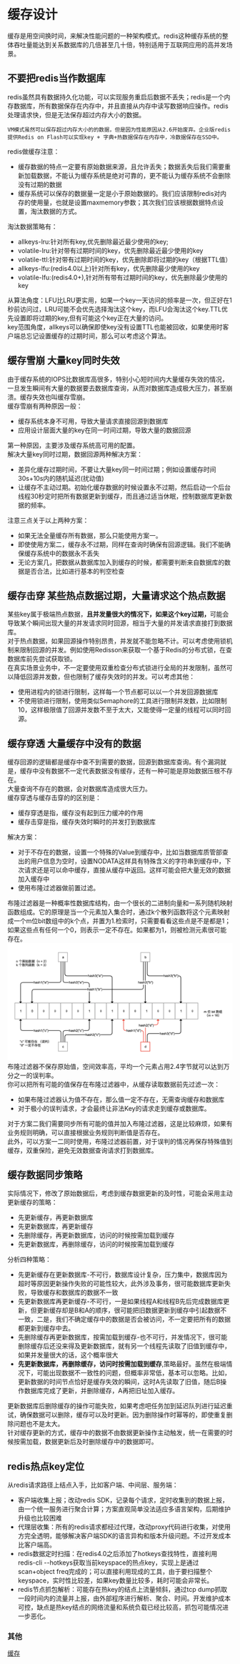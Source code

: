 # 缓存设计
缓存是用空间换时间，来解决性能问题的一种架构模式。redis这种缓存系统的整体吞吐量能达到关系数据库的几倍甚至几十倍，特别适用于互联网应用的高并发场景。  

## 不要把redis当作数据库
redis虽然具有数据持久化功能，可以实现服务重启后数据不丢失；redis是一个内存数据库，所有数据保存在内存中，并且直接从内存中读写数据响应操作。redis处理请求快，但是无法保存超过内存大小的数据。  
```
VM模式虽然可以保存超过内存大小的的数据，但是因为性能原因从2.6开始废弃。企业版redis提供Redis on Flash可以实现key + 字典+热数据保存在内存中，冷数据保存在SSD中。
```
redis做缓存注意：  
* 缓存数据的特点一定要有原始数据来源，且允许丢失；数据丢失后我们需要重新加载数据，不能认为缓存系统是绝对可靠的，更不能认为缓存系统不会删除没有过期的数据
* 缓存系统可以保存的数据量一定是小于原始数据的。我们应该限制redis对内存的使用量，也就是设置maxmemory参数；其次我们应该根据数据特点设置，淘汰数据的方式。 

淘汰数据策略有：  
* allkeys-lru:针对所有key,优先删除最近最少使用的key;
* volatile-lru:针对带有过期时间的key，优先删除最近最少使用的key
* volatile-ttl:针对带有过期时间的key，优先删除即将过期的key（根据TTL值）
* allkeys-lfu:(redis4.0以上)针对所有key，优先删除最少使用的key
* volatile-lfu:(redis4.0+),针对所有带有过期时间的key，优先删除最少使用的key

从算法角度：LFU比LRU更实用，如果一个key一天访问的频率是一次，但正好在1秒前访问过，LRU可能不会优先选择淘汰这个key，而LFU会淘汰这个key.TTL优先设置即将过期的key,但有可能这个key正在大量的访问。   
key范围角度，allkeys可以确保即使key没有设置TTL也能被回收，如果使用时客户端总忘记设置缓存的过期时间，那么可以考虑这个算法。

## 缓存雪崩 大量key同时失效
由于缓存系统的IOPS比数据库高很多，特别小心短时间内大量缓存失效的情况，一旦发生瞬间有大量的数据要去数据库查询，从而对数据库造成极大压力，甚至崩溃。缓存失效也叫缓存雪崩。  
缓存雪崩有两种原因一般：
* 缓存系统本身不可用，导致大量请求直接回源到数据库
* 应用设计层面大量的key在同一时间过期，导致大量的数据回源

第一种原因，主要涉及缓存系统高可用的配置。   
解决大量key同时过期，数据回源两种解决方案：  
* 差异化缓存过期时间，不要让大量key同一时间过期；例如设置缓存时间30s+10s内的随机延迟(扰动值)
* 让缓存不主动过期。初始化缓存数据的时候设置永不过期，然后启动一个后台线程30秒定时把所有数据更新到缓存，而且通过适当休眠，控制数据库更新数据的频率。

注意三点关于以上两种方案：  
* 如果无法全量缓存所有数据，那么只能使用方案一。
* 即使使用方案二，缓存永不过期，同样在查询时确保有回源逻辑。我们不能确保缓存系统中的数据永不丢失
* 无论方案几，把数据从数据库加入到缓存的时候，都需要判断来自数据库的数据是否合法，比如进行基本的判空检查

## 缓存击穿 某些热点数据过期，大量请求这个热点数据
某些key属于极端热点数据，<strong>且并发量很大的情况下，如果这个key过期，</strong>可能会导致某个瞬间出现大量的并发请求同时回源，相当于大量的并发请求直接打到数据库。   
对于热点数据，如果回源操作特别昂贵，并发就不能忽略不计。可以考虑使用锁机制来限制回源的并发。例如使用Redisson来获取一个基于Redis的分布式锁，在查数据库前先尝试获取锁。  
在真实场景业务中，不一定要使用双重检查分布式锁进行全局的并发限制，虽然可以降低回源并发数，但也限制了缓存失效时的并发。可以考虑其他：   
* 使用进程内的锁进行限制，这样每一个节点都可以以一个并发回源数据库
* 不使用锁进行限制，使用类似Semaphore的工具进行限制并发数，比如限制10，这样极限值了回源并发数不至于太大，又能使得一定量的线程可以同时回源。  

## 缓存穿透 大量缓存中没有的数据
缓存回源的逻辑都是缓存中查不到需要的数据，回源到数据库查询。有个漏洞就是，缓存中没有数据不一定代表数据没有缓存，还有一种可能是原始数据压根不存在。  
大量查询不存在的数据，会对数据库造成很大压力。  
缓存穿透与缓存击穿的的区别是：  
* 缓存穿透是指，缓存没有起到压力缓冲的作用
* 缓存击穿是指，缓存失效时瞬时的并发打到数据库

解决方案：  
* 对于不存在的数据，设置一个特殊的Value到缓存中，比如当数据库质管部查出的用户信息为空时，设置NODATA这样具有特殊含义的字符串到缓存中，下次请求还是可以命中缓存，直接从缓存中返回。这样可能会把大量无效的数据加入缓存中  
* 使用布隆过滤器做前置过滤。   

布隆过滤器是一种概率性数据库结构，由一个很长的二进制向量和一系列随机映射函数组成。它的原理是当一个元素加入集合时，通过k个散列函数将这个元素映射成一个m位bit数组中的k个点，并置为1.检索时，只需要看看这些点是不是都是1；如果这些点有任何一个0，则表示一定不存在。如果都为1，则被检测元素很可能存在。
![](./img/布隆过滤器.png)  
布隆过滤器不保存原始值，空间效率高，平均一个元素占用2.4字节就可以达到万分之一的误判率。   
你可以把所有可能的值保存在布隆过滤器中，从缓存读取数据前先过滤一次：  
* 如果布隆过滤器认为值不存在，那么值一定不存在，无需查询缓存和数据库
* 对于极小的误判请求，才会最终让非法Key的请求走到缓存或数据库。  

对于方案二我们需要同步所有可能的值并加入布隆过滤器，这是比较麻烦，如果有业务规则明确，可以直接根据业务规则判断值是否存在。  
此外，可以方案一二同时使用，布隆过滤器前置，对于误判的情况再保存特殊值到缓存，双重保险，避免无效数据查询请求打到数据库。  

## 缓存数据同步策略

实际情况下，修改了原始数据后，考虑到缓存数据更新的及时性，可能会采用主动更新缓存的策略：  
* 先更新缓存，再更新数据库
* 先更新数据库，再更新缓存
* 先删除缓存，再更新数据库，访问的时候按需加载到缓存
* 先更新数据库，再删除缓存，访问的时候按需加载到缓存

分析四种策略：  
* 先更新缓存在更新数据库-不可行，数据库设计复杂，压力集中，数据库因为超时等原因更新操作失败的可能性较大，此外涉及事务，很可能数据库更新失败，导致缓存和数据库的数据不一致
* 先更新数据库再更新缓存-不可行，一是如果线程A和线程B先后完成数据库更新，但更新缓存却是B和A的顺序，很可能把旧数据更新到缓存中引起数据不一致，二是，我们不确定缓存中的数据是否会被访问，不一定要把所有的数据都更新到缓存中去。  
* 先删除缓存再更新数据库，按需加载到缓存-也不可行，并发情况下，很可能删除缓存后还没来得及更新数据库，就有另一个线程先读取了旧值到缓存中，如果并发量很大的话，这个概率很大
* <strong>先更新数据库，再删除缓存，访问时按需加载到缓存</strong>,策略最好。虽然在极端情况下，可能出现数据不一致性的问题，但概率非常低，基本可以忽略。比如，更新数据的时间节点恰好是缓存失效的瞬间，这时A先读取了旧值，随后B操作数据库完成了更新，并删除缓存，A再把旧址加入缓存。  

更新数据库后删除缓存的操作可能失败，如果考虑吧任务加到延迟队列进行延迟重试，确保数据可以删除，缓存可以及时更新。因为删除操作时幂等的，即使重复删除问题也不是太大。  
针对缓存更新的方式，缓存中的数据不由数据更新操作主动触发，统一在需要的时候按需加载，数据更新后及时删除缓存中的数据即可。   

## redis热点key定位
从redis请求路径上结点入手，比如客户端、中间层、服务端：  
* 客户端收集上报；改动redis SDK，记录每个请求，定时收集到的数据上报，由一个统一服务进行聚合计算；方案直观简单没法适应多语言架构，后期维护升级也比较困难
* 代理层收集：所有的redis请求都经过代理，改动proxy代码进行收集，对使用方完全透明，能够解决客户端SDK的语言异构和版本升级问题。不过开发成本比客户端高。 
* redis数据定时扫描：在redis4.0之后添加了hotkeys查找特性，直接利用redis-cli --hotkeys获取当前keyspace的热点key，实现上是通过scan+object freq完成的；可以直接利用现成的工具，由于要扫描整个keyspace，实时性比较差，如果key数量比较多，耗时可能会非常长。  
* redis节点抓包解析：可能存在热key的结点上流量倾斜，通过tcp dump抓取一段时间内的流量并上报，由外部程序进行解析、聚合、时间。开发维护成本可控，缺点是热key结点的网络流量和系统负载已经比较高，抓包可能情况进一步恶化。


### 其他
[缓存](https://mp.weixin.qq.com/s/cw5V9BvtR3kchDsbKlBaVg)